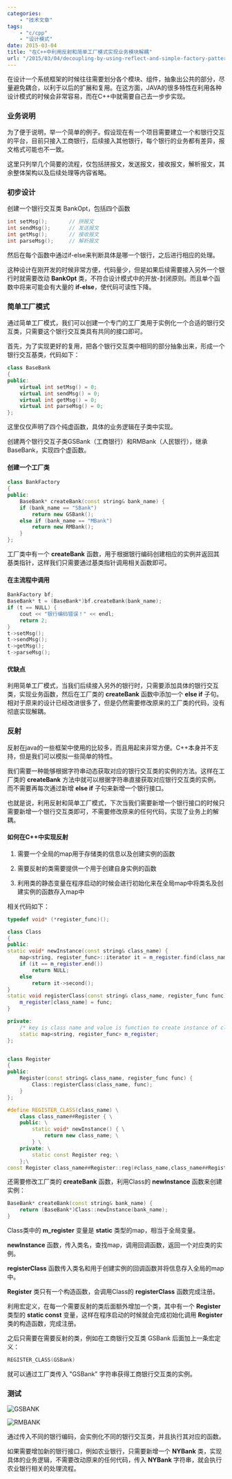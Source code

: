 ```yaml
---
categories:
    - "技术文章"
tags:
    - "c/cpp"
    - "设计模式"
date: 2015-03-04
title: "在C++中利用反射和简单工厂模式实现业务模块解耦"
url: "/2015/03/04/decoupling-by-using-reflect-and-simple-factory-pattern-in-cpp"
---
```


在设计一个系统框架的时候往往需要划分各个模块、组件，抽象出公共的部分，尽量避免耦合，以利于以后的扩展和复用。在这方面，JAVA的很多特性在利用各种设计模式的时候会非常容易，而在C++中就需要自己去一步步实现。

<!--more-->

### 业务说明

为了便于说明，举一个简单的例子。假设现在有一个项目需要建立一个和银行交互的平台，目前只接入工商银行，后续接入其他银行，每个银行的业务都有差异，报文格式可能也不一致。

这里只列举几个简要的流程，仅包括拼报文，发送报文，接收报文，解析报文，其余整体架构以及后续处理等内容省略。

### 初步设计

创建一个银行交互类 BankOpt，包括四个函数

```cpp
int setMsg();       // 拼报文
int sendMsg();      // 发送报文
int getMsg();       // 接收报文
int parseMsg();     // 解析报文
```

然后在每个函数中通过if-else来判断具体是哪一个银行，之后进行相应的处理。

这种设计在刚开发的时候非常方便，代码量少，但是如果后续需要接入另外一个银行时就需要改动 **BankOpt** 类，不符合设计模式中的开放-封闭原则。而且单个函数中将来可能会有大量的 **if-else**，使代码可读性下降。

### 简单工厂模式

通过简单工厂模式，我们可以创建一个专门的工厂类用于实例化一个合适的银行交互类，只需要这个银行交互类具有共同的接口即可。

首先，为了实现更好的复用，把各个银行交互类中相同的部分抽象出来，形成一个银行交互基类，代码如下：

```cpp
class BaseBank
{
public:
    virtual int setMsg() = 0;
    virtual int sendMsg() = 0;
    virtual int getMsg() = 0;
    virtual int parseMsg() = 0;
};
```

这里仅仅声明了四个纯虚函数，具体的业务逻辑在子类中实现。

创建两个银行交互子类GSBank（工商银行）和RMBank（人民银行），继承BaseBank，实现四个虚函数。

#### 创建一个工厂类

```cpp
class BankFactory
{
public:
    BaseBank* createBank(const string& bank_name) {
    if (bank_name == "SBank") 
        return new GSBank();
    else if (bank_name == "MBank")
        return new RMBank();
    }
};
```

工厂类中有一个 **createBank** 函数，用于根据银行编码创建相应的实例并返回其基类指针，这样我们只需要通过基类指针调用相关函数即可。

#### 在主流程中调用

```cpp
BankFactory bf;
BaseBank* t = (BaseBank*)bf.createBank(bank_name);
if (t == NULL) {
    cout << "银行编码错误！" << endl;
    return 2;
}
t->setMsg();
t->sendMsg();
t->getMsg();
t->parseMsg();
```

#### 优缺点

利用简单工厂模式，当我们后续接入另外的银行时，只需要添加具体的银行交互类，实现业务函数，然后在工厂类的 **createBank** 函数中添加一个 **else if** 子句。相对于原来的设计已经改进很多了，但是仍然需要修改原来的工厂类的代码，没有彻底实现解耦。

### 反射

反射在java的一些框架中使用的比较多，而且用起来非常方便。C++本身并不支持，但是我们可以模拟一些简单的特性。

我们需要一种能够根据字符串动态获取对应的银行交互类的实例的方法。这样在工厂类的 **createBank** 方法中就可以根据字符串直接获取对应银行交互类的实例，而不需要再每次通过新增 **else if** 子句来新增一个银行接口。

也就是说，利用反射和简单工厂模式，下次当我们需要新增一个银行接口的时候只需要新增一个银行交互类即可，不需要修改原来的任何代码，实现了业务上的解耦。

#### 如何在C++中实现反射 

1. 需要一个全局的map用于存储类的信息以及创建实例的函数

2. 需要反射的类需要提供一个用于创建自身实例的函数

3. 利用类的静态变量在程序启动的时候会进行初始化来在全局map中将类名及创建实例的函数存入map中

相关代码如下：

```cpp
typedef void* (*register_func)();

class Class
{
public:
static void* newInstance(const string& class_name) {
    map<string, register_func>::iterator it = m_register.find(class_name);
    if (it == m_register.end())
        return NULL;
    else
        return it->second();
}
static void registerClass(const string& class_name, register_func func) {
    m_register[class_name] = func;
}

private:
    /* key is class name and value is function to create instance of class */
    static map<string, register_func> m_register;
};


class Register
{
public:
    Register(const string& class_name, register_func func) {
        Class::registerClass(class_name, func);
    }
};

#define REGISTER_CLASS(class_name) \
    class class_name##Register { \
    public: \
        static void* newInstance() { \
            return new class_name; \
        } \
    private: \
        static const Register reg; \
    };\
const Register class_name##Register::reg(#class_name,class_name##Register::newInstance);
```

还需要修改工厂类的 **createBank** 函数，利用Class的 **newInstance** 函数来创建实例：

```cpp
BaseBank* createBank(const string& bank_name) {
    return (BaseBank*)Class::newInstance(bank_name);
}
```

Class类中的 **m_register** 变量是 **static** 类型的map，相当于全局变量。

**newInstance** 函数，传入类名，查找map，调用回调函数，返回一个对应类的实例。 

**registerClass** 函数传入类名和用于创建实例的回调函数并将信息存入全局的map中。

**Register** 类只有一个构造函数，会调用Class的 **registerClass** 函数完成注册。

利用宏定义，在每一个需要反射的类后面额外增加一个类，其中有一个 **Register** 类型的 **static const** 变量，这样在程序启动的时候就会完成初始化调用 **Register** 类的构造函数，完成注册。

之后只需要在需要反射的类，例如在工商银行交互类 GSBank 后面加上一条宏定义：

```cpp
REGISTER_CLASS(GSBank)
```

就可以通过工厂类传入 "GSBank" 字符串获得工商银行交互类的实例。

### 测试

![GSBANK](http://image.fatedier.com/pic/2015/2015-03-04-decoupling-by-using-reflect-and-simple-factory-pattern-in-cpp-gsbank.jpg)

![RMBANK](http://image.fatedier.com/pic/2015/2015-03-04-decoupling-by-using-reflect-and-simple-factory-pattern-in-cpp-rmbank.jpg)

通过传入不同的银行编码，会实例化不同的银行交互类，并且执行其对应的函数。

如果需要增加新的银行接口，例如农业银行，只需要新增一个 **NYBank** 类，实现具体的业务逻辑，不需要改动原来的任何代码，传入 **NYBank** 字符串，就会执行农业银行相关的处理流程。
